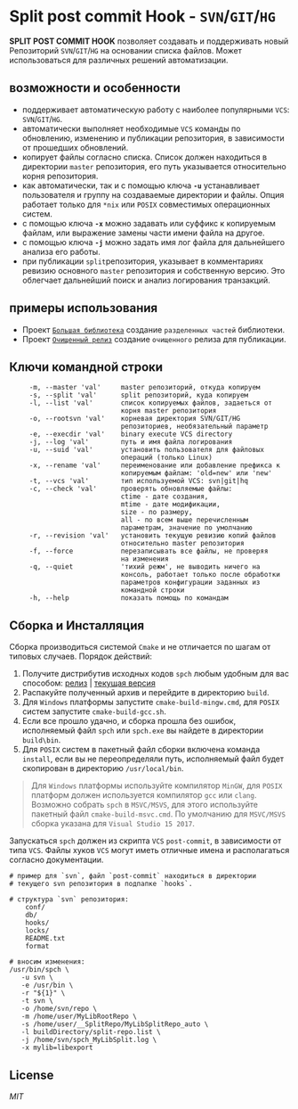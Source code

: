
# Split post commit Hook - `SVN`/`GIT`/`HG`

**SPLIT POST COMMIT HOOK** позволяет создавать и поддерживать новый Репозиторий `SVN`/`GIT`/`HG` на основании списка файлов. Может использоваться для различных решений автоматизации.

## возможности и особенности

- поддерживает автоматическую работу с наиболее популярными `VCS`: `SVN`/`GIT`/`HG`.
- автоматически выполняет необходимые `VCS` команды по обновлению, изменению и публикации репозитория, в зависимости от прошедших обновлений.
- копирует файлы согласно списка. Список должен находиться в директории `master` репозитория, его путь указывается относительно корня репозитория.
- как автоматически, так и с помощью ключа __`-u`__ устанавливает пользователя и группу на создаваемые директории и файлы. Опция работает только для `*nix` или `POSIX` совместимых операционных систем. 
- с помощью ключа __`-x`__ можно задавать или суффикс к копируемым файлам, или выражение замены части имени файла на другое.
- с помощью ключа __`-j`__ можно задать имя лог файла для дальнейшего анализа его работы.
- при публикации `split`репозитория, указывает в комментариях ревизию основного `master` репозитория и собственную версию. Это облегчает дальнейший поиск и анализ логирования транзакций.

## примеры использования

- Проект [`Большая библиотека`](docs/EXAMPLE-USE1.md)  создание `разделенных частей` библиотеки.
- Проект [`Очищенный релиз`](docs/EXAMPLE-USE2.md)  создание `очищенного` релиза для публикации.

## Ключи командной строки

         -m, --master 'val'     master репозиторий, откуда копируем
         -s, --split 'val'      split репозиторий, куда копируем
         -l, --list 'val'       список копируемых файлов, задаеться от
                                корня master репозитория
         -o, --rootsvn 'val'    корневая директория SVN/GIT/HG
                                репозиториев, необязательный параметр
         -e, --execdir 'val'    binary execute VCS directory
         -j, --log 'val'        путь и имя файла логирования
         -u, --suid 'val'       установить пользователя для файловых
                                операций (только Linux)
         -x, --rename 'val'     переименование или добавление префикса к
                                копируемым файлам: 'old=new' или 'new' 
         -t, --vcs 'val'        тип используемой VCS: svn|git|hq
         -c, --check 'val'      проверять обновляемые файлы:
                                ctime - дате создания,
                                mtime - дате модификации,
                                size - по размеру,
                                all - по всем выше перечисленным
                                параметрам, значение по умолчанию
         -r, --revision 'val'   установить текущую ревизию копий файлов
                                относительно master репозитория
         -f, --force            перезаписывать все файлы, не проверяя
                                на изменения 
         -q, --quiet            'тихий режм', не выводить ничего на
                                консоль, работает только после обработки
                                параметров конфигурации заданных из
                                командной строки
         -h, --help             показать помощь по командам


## Сборка и Инсталляция

Сборка производиться системой `Cmake` и не отличается по шагам от типовых случаев. Порядок действий:

1. Получите дистрибутив исходных кодов `spch` любым удобным для вас способом: [релиз]() | [текущая версия]()
2. Распакуйте полученный архив и перейдите в директорию `build`.
3. Для `Windows` платформы запустите `cmake-build-mingw.cmd`, для `POSIX` систем запустите `cmake-build-gcc.sh`.
4. Если все прошло удачно, и сборка прошла без ошибок, исполняемый файл `spch` или `spch.exe` вы найдете в директории `build\bin`.
5. Для `POSIX` систем в пакетный файл сборки включена команда `install`, если вы не переопределяли путь, исполняемый файл будет скопирован в директорию `/usr/local/bin`.

> Для `Windows` платформы используйте компилятор `MinGW`, для `POSIX` платформ должен используется компилятор `gcc` или `clang`. Возможно собрать `spch` в `MSVC/MSVS`, для этого используйте пакетный файл `cmake-build-msvc.cmd`.
> По умолчанию для `MSVC/MSVS` сборка указана для `Visual Studio 15 2017`. 

Запускаться `spch` должен из скрипта `VCS` `post-commit`, в зависимости от типа `VCS`. Файлы хуков `VCS` могут иметь отличные имена и располагаться согласно документации.  

    # пример для `svn`, файл `post-commit` находиться в директории
    # текущего svn репозитория в подпапке `hooks`.

    # структура `svn` репозитория:
        conf/
        db/
        hooks/
        locks/
        README.txt
        format

    # вносим изменения:
    /usr/bin/spch \
       -u svn \
       -e /usr/bin \
       -r "${1}" \
       -t svn \
       -o /home/svn/repo \
       -m /home/user/MyLibRootRepo \
       -s /home/user/__SplitRepo/MyLibSplitRepo_auto \
       -l buildDirectory/split-repo.list \
       -j /home/svn/spch_MyLibSplit.log \
       -x mylib=libexport

## License

_MIT_

